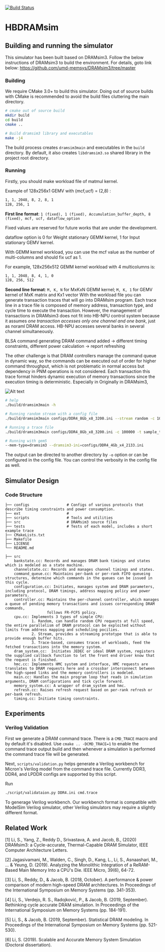 [![Build Status](https://travis-ci.com/umd-memsys/DRAMsim3.svg?branch=master)](https://travis-ci.com/umd-memsys/DRAMsim3)

# HBDRAMsim




## Building and running the simulator

This simulator has been built based on DRAMsim3.
Follow the below instructions of DRAMsim3 to build the environment.
For details, goto link below:
https://github.com/umd-memsys/DRAMsim3/tree/master

### Building

We require CMake 3.0+ to build this simulator.
Doing out of source builds with CMake is recommended to avoid the build files cluttering the main directory.

```bash
# cmake out of source build
mkdir build
cd build
cmake ..

# Build dramsim3 library and executables
make -j4

```

The build process creates `dramsim3main` and executables in the `build` directory.
By default, it also creates `libdramsim3.so` shared library in the project root directory.

### Running
Firstly, you should make workload file of matmul kernel. 

Example of 128x256x1 GEMV with (mcf,ucf) = (2,8) :
```bash
1, 1, 2048, 8, 2, 8, 1 
128, 256, 1
```
**First line format**: ```1 (fixed), 1 (fixed), Accumulation_buffer_depth, 8 (fixed), mcf, ucf, dataflow_option``` 

Fixed values are reserved for future works that are under the development.

dataflow option is 0 for Weight stationary GEMM kernel, 1 for Input stationary GEMV kernel.

With GEMM kernel workload, you can use the mcf value as the number of multi-columns and should fix ucf as 1.

For example, 128x256x512 GEMM kernel workload with 4 multicolumns is:
```bash
1, 1, 2048, 8, 4, 1, 0
128, 256, 512
```


**Second line format**: ```M, K, N``` for MxKxN GEMM kernel; ```M, K, 1``` for GEMV kernel of MxK matrix and Kx1 vector 
With the workload file you can generate transaction traces that will go into DRAMsim program.
Each trace line in a trace file is composed of memory address, transaction type, and cycle time to execute the transaction.
However, the management of transactions in DRAMsim3 does not fit into HB-NPU control system because it assumes _one transaction accesses only one channel and one bank_, just as noraml DRAM access.
HB-NPU accesses several banks in several channel simultaneously. 

BLSA command generating
DRAM command added -> different timing constraints, different power calculation -> report
refreshing

The other challenge is that DRAM controllers manage the command queue in dynamic way, so the commands can be executed out of order for higher command throughput, which is not problematic in normal access but dependency in PNM operations is not considered.
Each transaction 
this trace format hinders dynamic execution of memory transactions since the execution timing is deterministic.
Especially in Originally in DRAMsim3, 


![Alt text](https://github.com/shh8228/HBDRAMsim/blob/master/workflow.jpg)

```bash
# help
./build/dramsim3main -h

# Running random stream with a config file
./build/dramsim3main configs/DDR4_8Gb_x8_3200.ini --stream random -c 100000 

# Running a trace file
./build/dramsim3main configs/DDR4_8Gb_x8_3200.ini -c 100000 -t sample_trace.txt

# Running with gem5
--mem-type=dramsim3 --dramsim3-ini=configs/DDR4_4Gb_x4_2133.ini

```

The output can be directed to another directory by `-o` option
or can be configured in the config file.
You can control the verbosity in the config file as well.



## Simulator Design

### Code Structure

```
├── configs                 # Configs of various protocols that describe timing constraints and power consumption.
├── ext                     # 
├── scripts                 # Tools and utilities
├── src                     # DRAMsim3 source files
├── tests                   # Tests of each model, includes a short example trace
├── CMakeLists.txt
├── Makefile
├── LICENSE
└── README.md

├── src  
    bankstate.cc: Records and manages DRAM bank timings and states which is modeled as a state machine.
    channelstate.cc: Records and manages channel timings and states.
    command_queue.cc: Maintains per-bank or per-rank FIFO queueing structures, determine which commands in the queues can be issued in this cycle.
    configuration.cc: Initiates, manages system and DRAM parameters, including protocol, DRAM timings, address mapping policy and power parameters.
    controller.cc: Maintains the per-channel controller, which manages a queue of pending memory transactions and issues corresponding DRAM commands, 
                   follows FR-FCFS policy.
    cpu.cc: Implements 3 types of simple CPU: 
            1. Random, can handle random CPU requests at full speed, the entire parallelism of DRAM protocol can be exploited without limits from address mapping and scheduling pocilies. 
            2. Stream, provides a streaming prototype that is able to provide enough buffer hits.
            3. Trace-based, consumes traces of workloads, feed the fetched transactions into the memory system.
    dram_system.cc:  Initiates JEDEC or ideal DRAM system, registers the supplied callback function to let the front end driver know that the request is finished. 
    hmc.cc: Implements HMC system and interface, HMC requests are translates to DRAM requests here and a crossbar interconnect between the high-speed links and the memory controllers is modeled.
    main.cc: Handles the main program loop that reads in simulation arguments, DRAM configurations and tick cycle forward.
    memory_system.cc: A wrapper of dram_system and hmc.
    refresh.cc: Raises refresh request based on per-rank refresh or per-bank refresh.
    timing.cc: Initiate timing constraints.
```

## Experiments

### Verilog Validation

First we generate a DRAM command trace.
There is a `CMD_TRACE` macro and by default it's disabled.
Use `cmake .. -DCMD_TRACE=1` to enable the command trace output build and then
whenever a simulation is performed the command trace file will be generated.

Next, `scripts/validation.py` helps generate a Verilog workbench for Micron's Verilog model
from the command trace file.
Currently DDR3, DDR4, and LPDDR configs are supported by this script.

Run

```bash
./script/validataion.py DDR4.ini cmd.trace
```

To generage Verilog workbench.
Our workbench format is compatible with ModelSim Verilog simulator,
other Verilog simulators may require a slightly different format.


## Related Work

[1] Li, S., Yang, Z., Reddy D., Srivastava, A. and Jacob, B., (2020) DRAMsim3: a Cycle-accurate, Thermal-Capable DRAM Simulator, IEEE Computer Architecture Letters.

[2] Jagasivamani, M., Walden, C., Singh, D., Kang, L., Li, S., Asnaashari, M., ... & Yeung, D. (2019). Analyzing the Monolithic Integration of a ReRAM-Based Main Memory Into a CPU's Die. IEEE Micro, 39(6), 64-72.

[3] Li, S., Reddy, D., & Jacob, B. (2018, October). A performance & power comparison of modern high-speed DRAM architectures. In Proceedings of the International Symposium on Memory Systems (pp. 341-353).

[4] Li, S., Verdejo, R. S., Radojković, P., & Jacob, B. (2019, September). Rethinking cycle accurate DRAM simulation. In Proceedings of the International Symposium on Memory Systems (pp. 184-191).

[5] Li, S., & Jacob, B. (2019, September). Statistical DRAM modeling. In Proceedings of the International Symposium on Memory Systems (pp. 521-530).

[6] Li, S. (2019). Scalable and Accurate Memory System Simulation (Doctoral dissertation).

